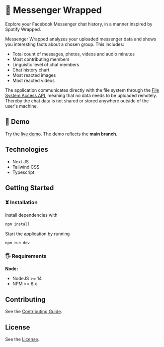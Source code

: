 # 💬 Messenger Wrapped

Explore your Facebook Messenger chat history, in a manner inspired by Spotify Wrapped.

Messenger Wrapped analyzes your uploaded messenger data and shows you interesting facts about a chosen group.
This includes:

- Total count of messages, photos, videos and audio minutes
- Most contributing members
- Linguistic level of chat members
- Chat history chart
- Most reacted images
- Most reacted videos

The application communicates directly with the file system through the [File System Access API](https://developer.mozilla.org/en-US/docs/Web/API/File_System_Access_API), meaning that no data needs to be uploaded remotely. Thereby the chat data is not shared or stored anywhere outside of the user's machine.

## 🚣 Demo

Try the [live demo](https://messenger-wrapped.vercel.app/).
The demo reflects the **main branch**.

## Technologies

- Next JS
- Tailwind CSS
- Typescript

## Getting Started

### ⏳ Installation

Install dependencies with

```bash
npm install
```

Start the application by running 

```bash
npm run dev
```

### 🖐 Requirements

**Node:**

- NodeJS >= 14
- NPM >= 6.x

## Contributing

See the [Contributing Guide](./CONTRIBUTING.md).

## License

See the [License](./LICENSE.md).